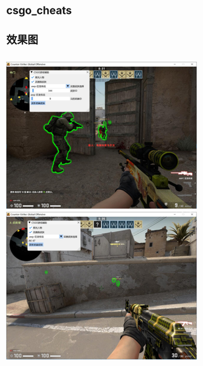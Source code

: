 # csgo_cheats

# 效果图
<h1 align="center">
	<img src="test1.jpg" alt="">
	<img src="test2.jpg" alt="">
	<br>
</h1>